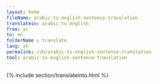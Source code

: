 ```yaml
---
layout: home
fileName: arabic-to-english-sentence-translation
translatein: arabic_to_english
from: ar
to: en
folderName : translate
lang: zh
permalink: /zh/arabic-to-english-sentence-translation
tool: arabic-to-english-sentence-translation
---
```

{% include section/translateinto.html %}